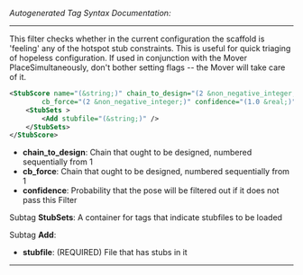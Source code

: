 <!-- THIS IS AN AUTOGENERATED FILE: Don't edit it directly, instead change the schema definition in the code itself. -->

_Autogenerated Tag Syntax Documentation:_

---
This filter checks whether in the current configuration the scaffold is 'feeling' any of the hotspot stub constraints. This is useful for quick triaging of hopeless configuration. If used in conjunction with the Mover PlaceSimultaneously, don't bother setting flags -- the Mover will take care of it.

```xml
<StubScore name="(&string;)" chain_to_design="(2 &non_negative_integer;)"
        cb_force="(2 &non_negative_integer;)" confidence="(1.0 &real;)" >
    <StubSets >
        <Add stubfile="(&string;)" />
    </StubSets>
</StubScore>
```

-   **chain_to_design**: Chain that ought to be designed, numbered sequentially from 1
-   **cb_force**: Chain that ought to be designed, numbered sequentially from 1
-   **confidence**: Probability that the pose will be filtered out if it does not pass this Filter


Subtag **StubSets**:   A container for tags that indicate stubfiles to be loaded



Subtag **Add**:   

-   **stubfile**: (REQUIRED) File that has stubs in it

---
